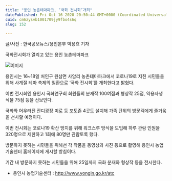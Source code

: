 ```yaml
---
title: "용인 농촌테마파크, ‘국화 전시회’개최"
datePublished: Fri Oct 16 2020 20:50:44 GMT+0000 (Coordinated Universal Time)
cuid: cm6zysvb1001709jy9fbo4s6q
slug: 152

---
```



글/사진 : 한국공보뉴스/용인본부 박용효 기자

국화전시회가 열리고 있는 용인 농촌테마파크

![이미지](https://cdn.hashnode.com/res/hashnode/image/upload/v1739247072836/dac85f52-19aa-4246-9e1f-4289598c2f87.jpeg)

용인시는 16~18일 처인구 원삼면 사암리 농촌테마파크에서 코로나19로 지친 시민들을 위해 사계절 테마 축제의 일환으로 ‘국화 전시회’를 개최한다고 밝혔다.

이번 전시회엔 용인시 국화연구회 회원들의 분재작 100여점과 형상작 25점, 약용자생식물 75점 등을 선보인다.

국화와 어우러진 잔디광장 미로 등 포토존 4곳도 설치해 가족 단위의 방문객에게 즐거움을 선사할 예정이다.

이번 전시회는 코로나19 확산 방지를 위해 워크스루 방식을 도입해 하루 관람 인원을 320명으로 제한하고 1회에 80명만 관람토록 했다.

방문하지 못하는 시민들을 위해선 각 작품을 동영상과 사진 등으로 촬영해 용인시 농업기술센터 홈페이지에 게시할 방침이다.

기간 내 방문하지 못하는 시민들을 위해 25일까지 국화 분재와 형상작 등을 전시한다.

- 용인시 농업기술센터 : http://www.yongin.go.kr/atc